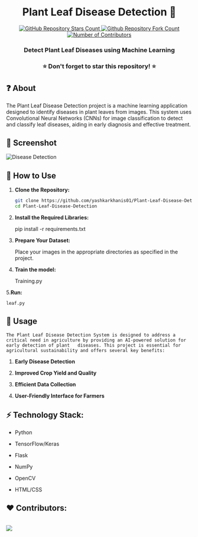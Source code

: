 <h1 align="center">Plant Leaf Disease Detection 🌿</h1>
<p align="center">
  <a href="https://github.com/yashkarkhanis01/Plant-Leaf-Disease-Detection">
   <img alt="GitHub Repository Stars Count" src="https://img.shields.io/github/stars/yashkarkhanis01/Plant-Leaf-Disease-Detection?style=social" />
  </a>
  <a href="https://github.com/yashkarkhanis01/Plant-Leaf-Disease-Detection">
  <img alt="Github Repository Fork Count" src="https://img.shields.io/github/forks/yashkarkhanis01/Plant-Leaf-Disease-Detection?style=social">
  </a>
  <a href="https://github.com/yashkarkhanis01/Plant-Leaf-Disease-Detection">
   <img alt="Number of Contributors" src="https://img.shields.io/github/contributors/yashkarkhanis01/Plant-Leaf-Disease-Detection?style=social">
  </a>    
</p>
<h3 align="center">Detect Plant Leaf Diseases using Machine Learning</h3>

<h3 align="center"> ⭐ Don't forget to star this repository! ⭐ </h3>

## ❓ About
The Plant Leaf Disease Detection project is a machine learning application designed to identify diseases in plant leaves from images. This system uses Convolutional Neural Networks (CNNs) for image classification to detect and classify leaf diseases, aiding in early diagnosis and effective treatment.

## 📸 Screenshot

![Disease Detection](https://github.com/yashkarkhanis01/Plant-Leaf-Disease-Detection/blob/main/Screenshots/output.gif)

## 🚀 How to Use
1. **Clone the Repository:**
   ```bash
   git clone https://github.com/yashkarkhanis01/Plant-Leaf-Disease-Detection.git
   cd Plant-Leaf-Disease-Detection
   
2. **Install the Required Libraries:**

   pip install -r requirements.txt

3. **Prepare Your Dataset:**

   Place your images in the appropriate directories as specified in the project.

4. **Train the model:**

    Training.py

5.**Run:**

    leaf.py

## 🤔 Usage

    The Plant Leaf Disease Detection System is designed to address a critical need in agriculture by providing an AI-powered solution for early detection of plant   diseases. This project is essential for agricultural sustainability and offers several key benefits:

1. **Early Disease Detection**

2. **Improved Crop Yield and Quality**

3. **Efficient Data Collection**

4. **User-Friendly Interface for Farmers**


## ⚡ Technology Stack:

- Python

- TensorFlow/Keras

- Flask

- NumPy

- OpenCV

- HTML/CSS

## ❤️ Contributors:
<br>
<a href="https://github.com/yashkarkhanis01/Customer-Support-Chatbot/graphs/contributors">
  <img src="https://contrib.rocks/image?repo=yashkarkhanis01/Customer-Support-Chatbot&&max=817" />
</a>
</br>
